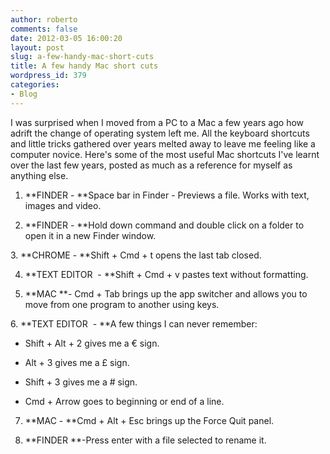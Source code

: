 ```yaml
---
author: roberto
comments: false
date: 2012-03-05 16:00:20
layout: post
slug: a-few-handy-mac-short-cuts
title: A few handy Mac short cuts
wordpress_id: 379
categories:
- Blog
---
```


I was surprised when I moved from a PC to a Mac a few years ago how adrift the change of operating system left me. All the keyboard shortcuts and little tricks gathered over years melted away to leave me feeling like a computer novice. Here's some of the most useful Mac shortcuts I've learnt over the last few years, posted as much as a reference for myself as anything else.


1. **FINDER - **Space bar in Finder - Previews a file. Works with text, images and video.

2. **FINDER - **Hold down command and double click on a folder to open it in a new Finder window.

3. **CHROME - **Shift + Cmd + t opens the last tab closed.

4. **TEXT EDITOR  - **Shift + Cmd + v pastes text without formatting.

5. **MAC **- Cmd + Tab brings up the app switcher and allows you to move from one program to another using keys.

6. **TEXT EDITOR  - **A few things I can never remember:



	
  * Shift + Alt + 2 gives me a € sign.

	
  * Alt + 3 gives me a £ sign.

	
  * Shift + 3 gives me a # sign.

	
  * Cmd + Arrow goes to beginning or end of a line.


7. **MAC - **Cmd + Alt + Esc brings up the Force Quit panel.

8. **FINDER **-Press enter with a file selected to rename it.


